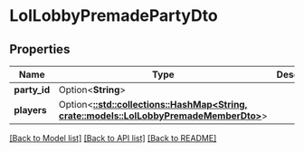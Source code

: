 # LolLobbyPremadePartyDto

## Properties

Name | Type | Description | Notes
------------ | ------------- | ------------- | -------------
**party_id** | Option<**String**> |  | [optional]
**players** | Option<[**::std::collections::HashMap<String, crate::models::LolLobbyPremadeMemberDto>**](LolLobbyPremadeMemberDto.md)> |  | [optional]

[[Back to Model list]](../README.md#documentation-for-models) [[Back to API list]](../README.md#documentation-for-api-endpoints) [[Back to README]](../README.md)


